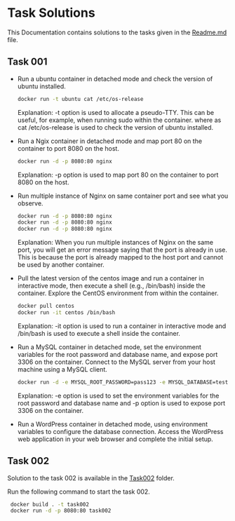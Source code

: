 # Task Solutions

This Documentation contains solutions to the tasks given in the [Readme.md](./README.md) file.

## Task 001

- Run a ubuntu container in detached mode and check the version of ubuntu installed.

    ```bash
    docker run -t ubuntu cat /etc/os-release
    ```

    Explanation: -t option is used to allocate a pseudo-TTY. This can be useful, for example, when running sudo within the container. where as cat /etc/os-release is used to check the version of ubuntu installed.
- Run a Ngix container in detached mode and map port 80 on the container to port 8080 on the host.

    ```bash
    docker run -d -p 8080:80 nginx
    ```

    Explanation: -p option is used to map port 80 on the container to port 8080 on the host.

- Run multiple instance of Nginx on same container port and see what you observe.

    ```bash
    docker run -d -p 8080:80 nginx
    docker run -d -p 8080:80 nginx
    docker run -d -p 8080:80 nginx
    ```

    Explanation: When you run multiple instances of Nginx on the same port, you will get an error message saying that the port is already in use. This is because the port is already mapped to the host port and cannot be used by another container.

- Pull the latest version of the centos image and run a container in interactive mode, then execute a shell (e.g., /bin/bash) inside the container. Explore the CentOS environment from within the container.

    ```bash
    docker pull centos
    docker run -it centos /bin/bash
    ```

    Explanation: -it option is used to run a container in interactive mode and /bin/bash is used to execute a shell inside the container.

- Run a MySQL container in detached mode, set the environment variables for the root password and database name, and expose port 3306 on the container. Connect to the MySQL server from your host machine using a MySQL client.

    ```bash
    docker run -d -e MYSQL_ROOT_PASSWORD=pass123 -e MYSQL_DATABASE=testdb -p 3306:3306 mysql
    ```

    Explanation: -e option is used to set the environment variables for the root password and database name and -p option is used to expose port 3306 on the container.
- Run a WordPress container in detached mode, using environment variables to configure the database connection. Access the WordPress web application in your web browser and complete the initial setup.

## Task 002

Solution to the task 002 is available in the [Task002](./TaskSolutions/Task002/) folder.

Run the following command to start the task 002.

```bash
 docker build . -t task002
 docker run -d -p 8080:80 task002
```